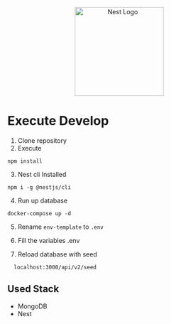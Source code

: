 <p align="center">
  <a href="http://nestjs.com/" target="blank"><img src="https://nestjs.com/img/logo-small.svg" width="200" alt="Nest Logo" /></a>
</p>

# Execute Develop

1. Clone repository
2. Execute 
```
npm install
```

3. Nest cli Installed
```
npm i -g @nestjs/cli
```

4. Run up database
```
docker-compose up -d
```

5. Rename ```env-template``` to ```.env```

6. Fill the variables .env

7. Reload database with seed

```
  localhost:3000/api/v2/seed
```

## Used Stack
* MongoDB
* Nest